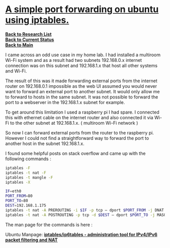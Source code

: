 # **[A simple port forwarding on ubuntu using iptables.](https://medium.com/@richardrolfe/a-simple-port-forwarding-on-ubuntu-using-iptables-b94a8b47a8d9)**


**[Back to Research List](../../../../research_list.md)**\
**[Back to Current Status](../../../../../development/status/weekly/current_status.md)**\
**[Back to Main](../../../../../README.md)**

I came across an odd use case in my home lab. I had installed a multiroom Wi-Fi system and as a result had two subnets 192.168.0.x internet connection was on this subnet and 192.168.1.x that host all other systems and Wi-Fi.

The result of this was it made forwarding external ports from the internet router on 192.168.0.1 impossible as the web UI assumed you would never want to forward an external port to another subnet. It would only allow me to forward to hosts in the same subnet. It was not possible to forward the port to a webserver in the 192.168.1.x subnet for example.

To get around this limitation I used a raspberry pi I had spare. I connected this with ethernet cable on the internet router and also connected it via Wi-Fi to the other subnet at 192.168.1.x. ( multiroom Wi-Fi network )

So now I can forward external ports from the router to the raspberry pi. However I could not find a straightforward way to forward the port to another host in the subnet 192.168.1.x.

I found some helpful posts on stack overflow and came up with the following commands :

```bash
iptables -F
iptables -t nat -F
iptables -t mangle -F
iptables -X

IF=eth0
PORT_FROM=80
PORT_TO=80
DEST=192.168.1.175
iptables -t nat -A PREROUTING -i $IF -p tcp — dport $PORT_FROM -j DNAT — to $DEST:$PORT_TO
iptables -t nat -A POSTROUTING -p tcp -d $DEST — dport $PORT_TO -j MASQUERADE
```

The man page for the commands is here :

Ubuntu Manpage: **[iptables/ip6tables - administration tool for IPv4/IPv6 packet filtering and NAT](https://manpages.ubuntu.com/manpages/trusty/en/man8/iptables.8.html?source=post_page-----b94a8b47a8d9--------------------------------)**